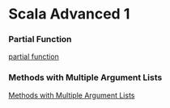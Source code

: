 # Scala Advanced 1

### Partial Function
[partial function](http://blog.csdn.net/bluishglc/article/details/50995939)

### Methods with Multiple Argument Lists
[Methods with Multiple Argument Lists](https://www.safaribooksonline.com/library/view/programming-scala-2nd/9781491950135/ch02.html)
